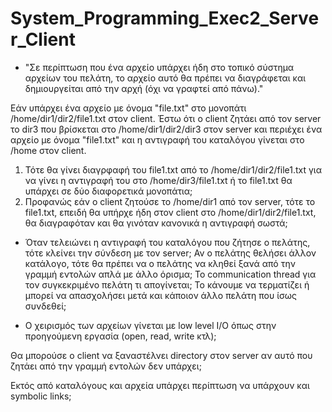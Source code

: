 # System_Programming_Exec2_Server_Client

* "Σε περίπτωση που ένα αρχείο υπάρχει ήδη στο τοπικό σύστημα αρχείων του πελάτη, το αρχείο αυτό θα πρέπει να διαγράφεται και δημιουργείται από την αρχή (όχι να γραφτεί από πάνω)."

Εάν υπάρχει ένα αρχείο με όνομα "file.txt" στο μονοπάτι /home/dir1/dir2/file1.txt στον client. Έστω ότι ο client ζητάει από τον server το dir3 που βρίσκεται στο /home/dir1/dir2/dir3 στον server και περιέχει ένα αρχείο με όνομα "file1.txt" και η αντιγραφή του καταλόγου γίνεται στο /home στον client.
1. Τότε θα γίνει διαγρφαφή του file1.txt από το /home/dir1/dir2/file1.txt για να γίνει η αντιγραφή του στο /home/dir3/file1.txt ή το file1.txt θα υπάρχει σε δύο διαφορετικά μονοπάτια;
2. Προφανώς εάν ο client ζητούσε το /home/dir1 από τον server, τότε το file1.txt, επειδή θα υπήρχε ήδη στον client στο /home/dir1/dir2/file1.txt, θα διαγραφόταν και θα γινόταν κανονικά η αντιγραφή σωστά;


* Όταν τελειώνει η αντιγραφή του καταλόγου που ζήτησε ο πελάτης, τότε κλείνει την σύνδεση με τον server; Αν ο πελάτης θελήσει άλλον κατάλογο, τότε θα πρέπει να ο πελάτης να κληθεί ξανά από την γραμμή εντολών απλά με άλλο όρισμα; Το communication thread για τον συγκεκριμένο πελάτη τι απογίνεται; Το κάνουμε να τερματίζει ή μπορεί να απασχολήσει μετά και κάποιον άλλο πελάτη που ίσως συνδεθεί;

* Ο χειρισμός των αρχείων γίνεται με low level I/O όπως στην προηγούμενη εργασία (open, read, write κτλ);


Θα μπορούσε ο client να ξαναστέλνει directory στον server αν αυτό που ζητάει από την γραμμή εντολών δεν υπάρχει;



Εκτός από καταλόγους και αρχεία υπάρχει περίπτωση να υπάρχουν και symbolic links;